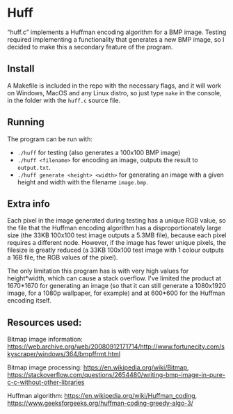 # Huff

“huff.c” implements a Huffman encoding algorithm for a BMP image. Testing required implementing a functionality that generates a new BMP image, so I decided to make this a secondary feature of the program.

## Install

A Makefile is included in the repo with the necessary flags, and it will work on Windows, MacOS and any Linux distro, so just type `make` in the console, in the folder with the `huff.c` source file.

## Running

The program can be run with:
- `./huff` for testing (also generates a 100x100 BMP image)
- `./huff <filename>` for encoding an image, outputs the result to `output.txt`.
- `./huff generate <height> <width>` for generating an image with a given height and width with the filename `image.bmp`. 

## Extra info

Each pixel in the image generated during testing has a unique RGB value, so the file that the Huffman encoding algorithm has a disproportionately large size (the 33KB 100x100 test image outputs a 5.3MB file), because each pixel requires a different node. However, if the image has fewer unique pixels, the filesize is greatly reduced (a 33KB 100x100 test image with 1 colour outputs a 16B file, the RGB values of the pixel).

The only limitation this program has is with very high values for height\*width, which can cause a stack overflow. I've limited the product at 1670\*1670 for generating an image (so that it can still generate a 1080x1920 image, for a 1080p wallpaper, for example) and at 600\*600 for the Huffman encoding itself.

## Resources used:

Bitmap image information: https://web.archive.org/web/20080912171714/http://www.fortunecity.com/skyscraper/windows/364/bmpffrmt.html

Bitmap image processing: https://en.wikipedia.org/wiki/Bitmap, https://stackoverflow.com/questions/2654480/writing-bmp-image-in-pure-c-c-without-other-libraries

Huffman algorithm: https://en.wikipedia.org/wiki/Huffman_coding, https://www.geeksforgeeks.org/huffman-coding-greedy-algo-3/
